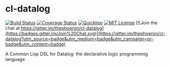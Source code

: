 # cl-datalog

[![Build Status](https://circleci.com/gh/thephoeron/cl-datalog.svg?style=shield)](https://circleci.com/gh/thephoeron/cl-datalog)
[![Coverage Status](http://coveralls.io/repos/thephoeron/cl-datalog/badge.svg?branch=master&service=github)](http://coveralls.io/github/thephoeron/cl-datalog?branch=master)
[![Quicklisp](http://quickdocs.org/badge/cl-datalog.svg)](http://quickdocs.org/cl-datalog/)
[![MIT License](https://img.shields.io/badge/license-MIT-blue.svg)](./LICENSE)
[![Join the chat at https://gitter.im/thephoeron/cl-datalog](https://badges.gitter.im/Join%20Chat.svg)](https://gitter.im/thephoeron/cl-datalog?utm_source=badge&utm_medium=badge&utm_campaign=pr-badge&utm_content=badge)

A Common Lisp DSL for Datalog: the declarative logic programming language
